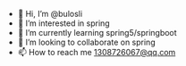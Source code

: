 - 👋 Hi, I’m @bulosli
- 👀 I’m interested in spring
- 🌱 I’m currently learning spring5/springboot
- 💞️ I’m looking to collaborate on spring
- 📫 How to reach me 1308726067@qq.com
<!---
bulosli/bulosli is a ✨ special ✨ repository because its `README.md` (this file) appears on your GitHub profile.
You can click the Preview link to take a look at your changes.
--->
